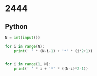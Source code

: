 # 2444

## Python

```python
N = int(input())

for i in range(N):
    print(' ' * (N-i-1) + '*' * (i*2+1))


for i in range(1, N):
    print(' ' * i + '*' * ((N-i)*2-1))

```
